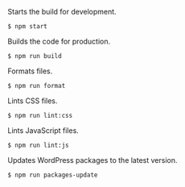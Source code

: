 
Starts the build for development.

```
$ npm start
```

Builds the code for production.

```
$ npm run build
```

Formats files.

```
$ npm run format
```

 Lints CSS files.

```
$ npm run lint:css
```

Lints JavaScript files.

```
$ npm run lint:js
```

Updates WordPress packages to the latest version.

```
$ npm run packages-update
```
    